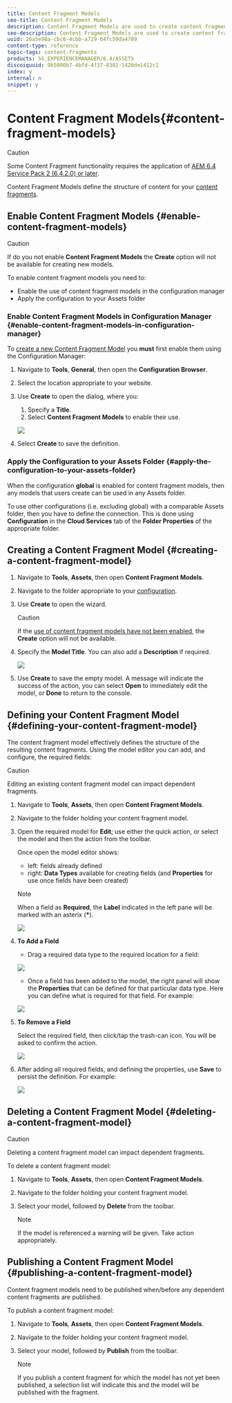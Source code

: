 ```yaml
---
title: Content Fragment Models
seo-title: Content Fragment Models
description: Content Fragment Models are used to create content fragments with structured content.
seo-description: Content Fragment Models are used to create content fragments with structured content.
uuid: 26a5e98a-cbc6-4cbb-a729-64fc59da4789
content-type: reference
topic-tags: content-fragments
products: SG_EXPERIENCEMANAGER/6.4/ASSETS
discoiquuid: 9b5000b7-4bfd-4f37-8302-1420de1412c1
index: y
internal: n
snippet: y
---
```


# Content Fragment Models{#content-fragment-models}

>[!CAUTION]
>
>Some Content Fragment functionality requires the application of [AEM 6.4 Service Pack 2 (6.4.2.0) or later](../../release-notes/sp-release-notes.md).

Content Fragment Models define the structure of content for your [content fragments](../../assets/using/content-fragments.md).

## Enable Content Fragment Models {#enable-content-fragment-models}

<!--
Comment Type: remark
Last Modified By: unknown unknown (ims-author-57F1056A4CD116590A746C15@AdobeID)
Last Modified Date: 2017-09-18T09:44:41.058-0400
<p>need a link once the conf manager has been documented</p>
<p>See <a href="https://jira.corp.adobe.com/browse/CQDOC-6654">https://jira.corp.adobe.com/browse/CQDOC-6654</a></p>
-->

>[!CAUTION]
>
>If do you not enable **Content Fragment Models** the **Create** option will not be available for creating new models.

To enable content fragment models you need to:

* Enable the use of content fragment models in the configuration manager
* Apply the configuration to your Assets folder

### Enable Content Fragment Models in Configuration Manager {#enable-content-fragment-models-in-configuration-manager}

To [create a new Content Fragment Model](#creatingacontentfragmentmodel) you **must** first enable them using the Configuration Manager:

1. Navigate to **Tools**, **General**, then open the **Configuration Browser**.
1. Select the location appropriate to your website.
1. Use **Create** to open the dialog, where you:

    1. Specify a **Title**. 
    1. Select **Content Fragment Models** to enable their use.

   ![](assets/CFM-6420-09.png)

1. Select **Create** to save the definition.

### Apply the Configuration to your Assets Folder {#apply-the-configuration-to-your-assets-folder}

<!--
Comment Type: remark
Last Modified By: Alison Heimoz (aheimoz)
Last Modified Date: 2018-01-31T01:12:19.457-0500
<p>need a link to the standard Assets documentation once available</p>
<p>see <a href="https://jira.corp.adobe.com/browse/CQDOC-11913">https://jira.corp.adobe.com/browse/CQDOC-11913</a><br /> </p>
-->

When the configuration **global** is enabled for content fragment models, then any models that users create can be used in any Assets folder.

To use other configurations (i.e. excluding global) with a comparable Assets folder, then you have to define the connection. This is done using **Configuration** in the **Cloud Services** tab of the **Folder Properties** of the appropriate folder.

## Creating a Content Fragment Model {#creating-a-content-fragment-model}

1. Navigate to **Tools**, **Assets**, then open **Content Fragment Models**.
1. Navigate to the folder appropriate to your [configuration](#enablecontentfragmentmodels).
1. Use **Create** to open the wizard.

   >[!CAUTION]
   >
   >If the [use of content fragment models have not been enabled](#enablecontentfragmentmodels), the **Create** option will not be available.

1. Specify the **Model Title**. You can also add a **Description** if required.

   ![](assets/CFM-6420-10.png)

1. Use **Create** to save the empty model. A message will indicate the success of the action, you can select **Open** to immediately edit the model, or **Done** to return to the console.

## Defining your Content Fragment Model {#defining-your-content-fragment-model}

The content fragment model effectively defines the structure of the resulting content fragments. Using the model editor you can add, and configure, the required fields:

>[!CAUTION]
>
>Editing an existing content fragment model can impact dependent fragments.

1. Navigate to **Tools**, **Assets**, then open **Content Fragment Models**.  

1. Navigate to the folder holding your content fragment model.
1. Open the required model for **Edit**; use either the quick action, or select the model and then the action from the toolbar.

   Once open the model editor shows:

    * left: fields already defined
    * right: **Data Types** available for creating fields (and **Properties** for use once fields have been created)

   >[!NOTE]
   >
   >When a field as **Required**, the **Label** indicated in the left pane will be marked with an asterix (**&#42;**).

   ![](assets/CFM-6420-12.png)

1. **To Add a Field**

    * Drag a required data type to the required location for a field:

   ![](assets/CFM-6420-11.png)

    * Once a field has been added to the model, the right panel will show the **Properties** that can be defined for that particular data type. Here you can define what is required for that field. For example:

   ![](assets/CFM-6420-13.png)

1. **To Remove a Field**

   Select the required field, then click/tap the trash-can icon. You will be asked to confirm the action.

   ![](assets/cf-32.png)

1. After adding all required fields, and defining the properties, use **Save** to persist the definition. For example:

   ![](assets/CFM-6420-14.png)

## Deleting a Content Fragment Model {#deleting-a-content-fragment-model}

>[!CAUTION]
>
>Deleting a content fragment model can impact dependent fragments.

To delete a content fragment model:

1. Navigate to **Tools**, **Assets**, then open **Content Fragment Models**.  

1. Navigate to the folder holding your content fragment model.
1. Select your model, followed by **Delete** from the toolbar.

   >[!NOTE]
   >
   >If the model is referenced a warning will be given. Take action appropriately.

## Publishing a Content Fragment Model {#publishing-a-content-fragment-model}

<!--
Comment Type: remark
Last Modified By: Alison Heimoz (aheimoz)
Last Modified Date: 2018-01-22T05:08:29.116-0500
<p>msiegel (last week)<br /> Please confirm with gknob and sgrimm this is still the case in 6.4. It was an issue in 6.3 FP that models and fragments had to be published separately, and if you forgot to publish the model, the fragment was screwed. And there was no time to clean this up. I have to check with them, too, if this is improving in 6.4</p>
-->

<!--
Comment Type: remark
Last Modified By: Alison Heimoz (aheimoz)
Last Modified Date: 2018-02-13T08:19:55.104-0500
<p>Apparently a dialog/confirmation box will indicate that the model hasn't been published and that it should/will be.<br /> </p>
-->

Content fragment models need to be published when/before any dependent content fragments are published.

To publish a content fragment model:

1. Navigate to **Tools**, **Assets**, then open **Content Fragment Models**.  

1. Navigate to the folder holding your content fragment model.
1. Select your model, followed by **Publish** from the toolbar.

   >[!NOTE]
   >
   >If you publish a content fragment for which the model has not yet been published, a selection list will indicate this and the model will be published with the fragment.

